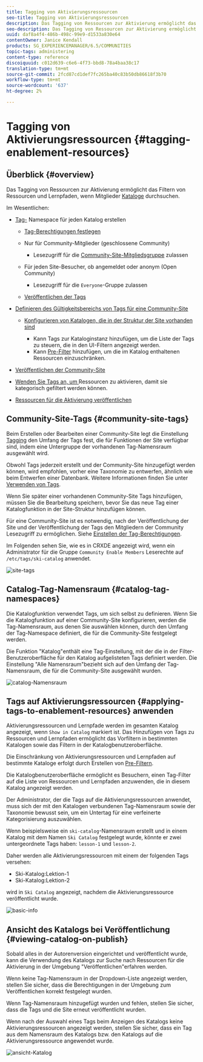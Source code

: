 ```yaml
---
title: Tagging von Aktivierungsressourcen
seo-title: Tagging von Aktivierungsressourcen
description: Das Tagging von Ressourcen zur Aktivierung ermöglicht das Filtern von Ressourcen und Lernpfaden, wenn Mitglieder Kataloge durchsuchen
seo-description: Das Tagging von Ressourcen zur Aktivierung ermöglicht das Filtern von Ressourcen und Lernpfaden, wenn Mitglieder Kataloge durchsuchen
uuid: daf8a4f4-486b-498c-99e9-d1533a830e64
contentOwner: Janice Kendall
products: SG_EXPERIENCEMANAGER/6.5/COMMUNITIES
topic-tags: administering
content-type: reference
discoiquuid: c012d639-c6e6-4f73-bbd8-78a4baa38c17
translation-type: tm+mt
source-git-commit: 2fcd87cd1def7fc265ba40c83b50db86618f3b70
workflow-type: tm+mt
source-wordcount: '637'
ht-degree: 2%

---
```



# Tagging von Aktivierungsressourcen {#tagging-enablement-resources}

## Überblick {#overview}

Das Tagging von Ressourcen zur Aktivierung ermöglicht das Filtern von Ressourcen und Lernpfaden, wenn Mitglieder [Kataloge](functions.md#catalog-function) durchsuchen.

Im Wesentlichen:

* [Tag-](../../help/sites-administering/tags.md#creating-a-namespace) Namespace für jeden Katalog erstellen

   * [Tag-Berechtigungen festlegen](../../help/sites-administering/tags.md#setting-tag-permissions)
   * Nur für Community-Mitglieder (geschlossene Community)

      * Lesezugriff für die [Community-Site-Mitgliedsgruppe](users.md#publish-group-roles) zulassen
   * Für jeden Site-Besucher, ob angemeldet oder anonym (Open Community)

      * Lesezugriff für die `Everyone`-Gruppe zulassen
   * [Veröffentlichen der Tags](../../help/sites-administering/tags.md#publishing-tags)



* [Definieren des Gültigkeitsbereichs von Tags für eine Community-Site](sites-console.md#tagging)

   * [Konfigurieren von Katalogen, die in der Struktur der Site vorhanden sind](functions.md#catalog-function)

      * Kann Tags zur Kataloginstanz hinzufügen, um die Liste der Tags zu steuern, die in den UI-Filtern angezeigt werden.
      * Kann [Pre-Filter](catalog-developer-essentials.md#pre-filters) hinzufügen, um die im Katalog enthaltenen Ressourcen einzuschränken.

* [Veröffentlichen der Community-Site](sites-console.md#publishing-the-site)
* [Wenden Sie Tags an, um ](resources.md#create-a-resource) Ressourcen zu aktivieren, damit sie kategorisch gefiltert werden können.
* [Ressourcen für die Aktivierung veröffentlichen](resources.md#publish)

## Community-Site-Tags {#community-site-tags}

Beim Erstellen oder Bearbeiten einer Community-Site legt die Einstellung [Tagging](sites-console.md#tagging) den Umfang der Tags fest, die für Funktionen der Site verfügbar sind, indem eine Untergruppe der vorhandenen Tag-Namensraum ausgewählt wird.

Obwohl Tags jederzeit erstellt und der Community-Site hinzugefügt werden können, wird empfohlen, vorher eine Taxonomie zu entwerfen, ähnlich wie beim Entwerfen einer Datenbank. Weitere Informationen finden Sie unter [Verwenden von Tags](../../help/sites-authoring/tags.md).

Wenn Sie später einer vorhandenen Community-Site Tags hinzufügen, müssen Sie die Bearbeitung speichern, bevor Sie das neue Tag einer Katalogfunktion in der Site-Struktur hinzufügen können.

Für eine Community-Site ist es notwendig, nach der Veröffentlichung der Site und der Veröffentlichung der Tags den Mitgliedern der Community Lesezugriff zu ermöglichen. Siehe [Einstellen der Tag-Berechtigungen](../../help/sites-administering/tags.md#setting-tag-permissions).

Im Folgenden sehen Sie, wie es in CRXDE angezeigt wird, wenn ein Administrator für die Gruppe `Community Enable Members` Leserechte auf `/etc/tags/ski-catalog` anwendet.

![site-tags](assets/site-tags.png)

## Catalog-Tag-Namensraum {#catalog-tag-namespaces}

Die Katalogfunktion verwendet Tags, um sich selbst zu definieren. Wenn Sie die Katalogfunktion auf einer Community-Site konfigurieren, werden die Tag-Namensraum, aus denen Sie auswählen können, durch den Umfang der Tag-Namespace definiert, die für die Community-Site festgelegt werden.

Die Funktion &quot;Katalog&quot;enthält eine Tag-Einstellung, mit der die in der Filter-Benutzeroberfläche für den Katalog aufgelisteten Tags definiert werden. Die Einstellung &quot;Alle Namensraum&quot;bezieht sich auf den Umfang der Tag-Namensraum, die für die Community-Site ausgewählt wurden.

![catalog-Namensraum](assets/catalog-namespace.png)

## Tags auf Aktivierungsressourcen {#applying-tags-to-enablement-resources} anwenden

Aktivierungsressourcen und Lernpfade werden im gesamten Katalog angezeigt, wenn `Show in Catalog` markiert ist. Das Hinzufügen von Tags zu Ressourcen und Lernpfaden ermöglicht das Vorfiltern in bestimmten Katalogen sowie das Filtern in der Katalogbenutzeroberfläche.

Die Einschränkung von Aktivierungsressourcen und Lernpfaden auf bestimmte Kataloge erfolgt durch Erstellen von [Pre-Filtern](catalog-developer-essentials.md#pre-filters).

Die Katalogbenutzeroberfläche ermöglicht es Besuchern, einen Tag-Filter auf die Liste von Ressourcen und Lernpfaden anzuwenden, die in diesem Katalog angezeigt werden.

Der Administrator, der die Tags auf die Aktivierungsressourcen anwendet, muss sich der mit den Katalogen verbundenen Tag-Namensraum sowie der Taxonomie bewusst sein, um ein Untertag für eine verfeinerte Kategorisierung auszuwählen.

Wenn beispielsweise ein `ski-catalog`-Namensraum erstellt und in einem Katalog mit dem Namen `Ski Catalog` festgelegt wurde, könnte er zwei untergeordnete Tags haben: `lesson-1` und `lesson-2`.

Daher werden alle Aktivierungsressourcen mit einem der folgenden Tags versehen:

* Ski-Katalog:Lektion-1
* Ski-Katalog:Lektion-2

wird in `Ski Catalog` angezeigt, nachdem die Aktivierungsressource veröffentlicht wurde.

![basic-info](assets/applytags-basicinfo.png)

## Ansicht des Katalogs bei Veröffentlichung {#viewing-catalog-on-publish}

Sobald alles in der Autorenversion eingerichtet und veröffentlicht wurde, kann die Verwendung des Katalogs zur Suche nach Ressourcen für die Aktivierung in der Umgebung &quot;Veröffentlichen&quot;erfahren werden.

Wenn keine Tag-Namensraum in der Dropdown-Liste angezeigt werden, stellen Sie sicher, dass die Berechtigungen in der Umgebung zum Veröffentlichen korrekt festgelegt wurden.

Wenn Tag-Namensraum hinzugefügt wurden und fehlen, stellen Sie sicher, dass die Tags und die Site erneut veröffentlicht wurden.

Wenn nach der Auswahl eines Tags beim Anzeigen des Katalogs keine Aktivierungsressourcen angezeigt werden, stellen Sie sicher, dass ein Tag aus dem Namensraum des Katalogs bzw. den Katalogs auf die Aktivierungsressource angewendet wurde.

![ansicht-Katalog](assets/viewcatalog.png)

